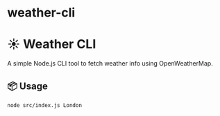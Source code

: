 # weather-cli

# ☀️ Weather CLI

A simple Node.js CLI tool to fetch weather info using OpenWeatherMap.

## 📦 Usage

```bash
node src/index.js London
